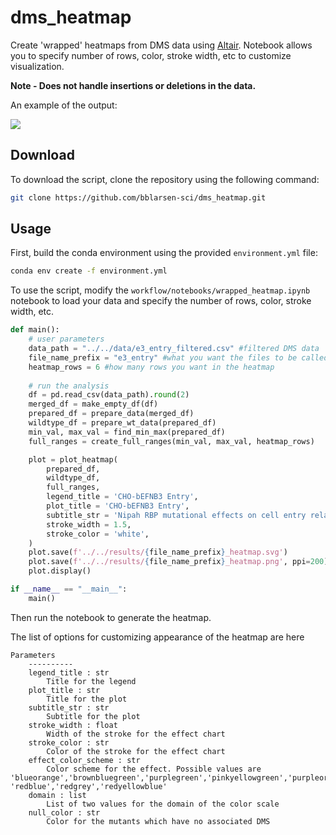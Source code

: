 # dms_heatmap
Create 'wrapped' heatmaps from DMS data using [Altair](https://altair-viz.github.io). Notebook allows you to specify number of rows, color, stroke width, etc to customize visualization. 

**Note - Does not handle insertions or deletions in the data.**

An example of the output:

<img src="./results/e3_entry_heatmap.png">

## Download

To download the script, clone the repository using the following command:

```bash
git clone https://github.com/bblarsen-sci/dms_heatmap.git
```

## Usage

First, build the conda environment using the provided `environment.yml` file:

```bash
conda env create -f environment.yml
```

To use the script, modify the `workflow/notebooks/wrapped_heatmap.ipynb` notebook to load your data and specify the number of rows, color, stroke width, etc. 

```python
def main():
    # user parameters
    data_path = "../../data/e3_entry_filtered.csv" #filtered DMS data
    file_name_prefix = "e3_entry" #what you want the files to be called
    heatmap_rows = 6 #how many rows you want in the heatmap
    
    # run the analysis
    df = pd.read_csv(data_path).round(2)
    merged_df = make_empty_df(df)
    prepared_df = prepare_data(merged_df)
    wildtype_df = prepare_wt_data(prepared_df)
    min_val, max_val = find_min_max(prepared_df)
    full_ranges = create_full_ranges(min_val, max_val, heatmap_rows)

    plot = plot_heatmap(
        prepared_df, 
        wildtype_df,
        full_ranges,
        legend_title = 'CHO-bEFNB3 Entry',
        plot_title = 'CHO-bEFNB3 Entry',
        subtitle_str = 'Nipah RBP mutational effects on cell entry relative to the unmutated reference sequence',
        stroke_width = 1.5,
        stroke_color = 'white',
    )
    plot.save(f'../../results/{file_name_prefix}_heatmap.svg')
    plot.save(f'../../results/{file_name_prefix}_heatmap.png', ppi=200)
    plot.display()

if __name__ == "__main__":
    main()
```

Then run the notebook to generate the heatmap. 

The list of options for customizing appearance of the heatmap are here

```
Parameters
    ----------
    legend_title : str
        Title for the legend
    plot_title : str
        Title for the plot
    subtitle_str : str
        Subtitle for the plot
    stroke_width : float
        Width of the stroke for the effect chart
    stroke_color : str
        Color of the stroke for the effect chart
    effect_color_scheme : str
        Color scheme for the effect. Possible values are 'blueorange','brownbluegreen','purplegreen','pinkyellowgreen','purpleorange', 'redblue','redgrey','redyellowblue'
    domain : list
        List of two values for the domain of the color scale
    null_color : str
        Color for the mutants which have no associated DMS
```


